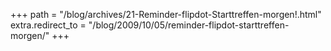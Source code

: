 +++
path = "/blog/archives/21-Reminder-flipdot-Starttreffen-morgen!.html"
extra.redirect_to = "/blog/2009/10/05/reminder-flipdot-starttreffen-morgen/"
+++

